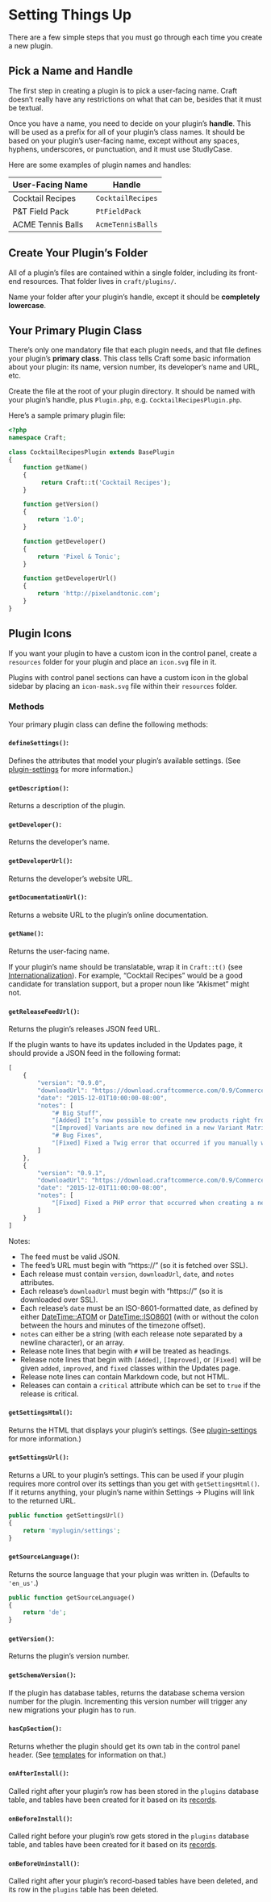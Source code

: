 # Setting Things Up

There are a few simple steps that you must go through each time you create a new plugin.

## Pick a Name and Handle

The first step in creating a plugin is to pick a user-facing name. Craft doesn’t really have any restrictions on what that can be, besides that it must be textual.

Once you have a name, you need to decide on your plugin’s **handle**. This will be used as a prefix for all of your plugin’s class names. It should be based on your plugin’s user-facing name, except without any spaces, hyphens, underscores, or punctuation, and it must use StudlyCase.

Here are some examples of plugin names and handles:

| User-Facing Name  | Handle
| ----------------- | -----------------
| Cocktail Recipes  | `CocktailRecipes`
| P&T Field Pack    | `PtFieldPack`
| ACME Tennis Balls | `AcmeTennisBalls`


## Create Your Plugin’s Folder

All of a plugin’s files are contained within a single folder, including its front-end resources. That folder lives in `craft/plugins/`.

Name your folder after your plugin’s handle, except it should be **completely lowercase**.

## Your Primary Plugin Class

There’s only one mandatory file that each plugin needs, and that file defines your plugin’s **primary class**. This class tells Craft some basic information about your plugin: its name, version number, its developer’s name and URL, etc.

Create the file at the root of your plugin directory. It should be named with your plugin’s handle, plus `Plugin.php`, e.g. `CocktailRecipesPlugin.php`.

Here’s a sample primary plugin file:

```php
<?php
namespace Craft;

class CocktailRecipesPlugin extends BasePlugin
{
    function getName()
    {
         return Craft::t('Cocktail Recipes');
    }

    function getVersion()
    {
        return '1.0';
    }

    function getDeveloper()
    {
        return 'Pixel & Tonic';
    }

    function getDeveloperUrl()
    {
        return 'http://pixelandtonic.com';
    }
}
```

## Plugin Icons

If you want your plugin to have a custom icon in the control panel, create a `resources` folder for your plugin and place an `icon.svg` file in it.

Plugins with control panel sections can have a custom icon in the global sidebar by placing an `icon-mask.svg` file within their `resources` folder.

### Methods

Your primary plugin class can define the following methods:

#### `defineSettings()`:

Defines the attributes that model your plugin’s available settings. (See [plugin-settings](plugin-settings.md) for more information.)

#### `getDescription()`:

Returns a description of the plugin.

#### `getDeveloper()`:

Returns the developer’s name.

#### `getDeveloperUrl()`:

Returns the developer’s website URL.

#### `getDocumentationUrl()`:

Returns a website URL to the plugin’s online documentation.

#### `getName()`:

Returns the user-facing name.

If your plugin’s name should be translatable, wrap it in `Craft::t()` (see [Internationalization](internationalization.md)). For example, “Cocktail Recipes” would be a good candidate for translation support, but a proper noun like “Akismet” might not.

#### `getReleaseFeedUrl()`:

Returns the plugin’s releases JSON feed URL.

If the plugin wants to have its updates included in the Updates page, it should provide a JSON feed in the following format:

```javascript
[
    {
        "version": "0.9.0",
        "downloadUrl": "https://download.craftcommerce.com/0.9/Commerce0.9.0.zip",
        "date": "2015-12-01T10:00:00-08:00",
        "notes": [
            "# Big Stuff",
            "[Added] It’s now possible to create new products right from Product Selector Modals (like the ones used by Products fields).",
            "[Improved] Variants are now defined in a new Variant Matrix field, right on the main Edit Product pages.",
            "# Bug Fixes",
            "[Fixed] Fixed a Twig error that occurred if you manually went to /commerce/orders/new. You now receive a 404 error instead."
        ]
    },
    {
        "version": "0.9.1",
        "downloadUrl": "https://download.craftcommerce.com/0.9/Commerce0.9.1.zip",
        "date": "2015-12-01T11:00:00-08:00",
        "notes": [
            "[Fixed] Fixed a PHP error that occurred when creating a new produt when the current user’s username was ‘null’."
        ]
    }
]
```

 Notes:

- The feed must be valid JSON.
- The feed’s URL must begin with “https://” (so it is fetched over SSL).
- Each release must contain `version`, `downloadUrl`, `date`, and `notes` attributes.
- Each release’s `downloadUrl` must begin with “https://” (so it is downloaded over SSL).
- Each release’s `date` must be an ISO-8601-formatted date, as defined by either [DateTime::ATOM](http://php.net/manual/en/class.datetime.php#datetime.constants.atom) or [DateTime::ISO8601](http://php.net/manual/en/class.datetime.php#datetime.constants.iso8601)  (with or without the colon between the hours and minutes of the timezone offset).
- `notes` can either be a string (with each release note separated by a newline character), or an array.
- Release note lines that begin with `#` will be treated as headings.
- Release note lines that begin with `[Added]`, `[Improved]`, or `[Fixed]` will be given `added`, `improved`, and `fixed` classes within the Updates page.
- Release note lines can contain Markdown code, but not HTML.
- Releases can contain a `critical` attribute which can be set to `true` if the release is critical.

#### `getSettingsHtml()`:

Returns the HTML that displays your plugin’s settings. (See [plugin-settings](plugin-settings.md) for more information.)

#### `getSettingsUrl()`:

Returns a URL to your plugin’s settings. This can be used if your plugin requires more control over its settings than you get with `getSettingsHtml()`. If it returns anything, your plugin’s name within Settings → Plugins will link to the returned URL.

```php
public function getSettingsUrl()
{
    return 'myplugin/settings';
}
```

#### `getSourceLanguage()`:

Returns the source language that your plugin was written in. (Defaults to `'en_us'`.)

```php
public function getSourceLanguage()
{
    return 'de';
}
```

#### `getVersion()`:

Returns the plugin’s version number.

#### `getSchemaVersion()`:

If the plugin has database tables, returns the database schema version number for the plugin.  Incrementing this version number will trigger any new migrations your plugin has to run.

#### `hasCpSection()`:

Returns whether the plugin should get its own tab in the control panel header. (See [templates](templates.md) for information on that.)

#### `onAfterInstall()`:

Called right after your plugin’s row has been stored in the `plugins` database table, and tables have been created for it based on its [records](records.md).

#### `onBeforeInstall()`:

Called right before your plugin’s row gets stored in the `plugins` database table, and tables have been created for it based on its [records](records.md).

#### `onBeforeUninstall()`:

Called right after your plugin’s record-based tables have been deleted, and its row in the `plugins` table has been deleted.
